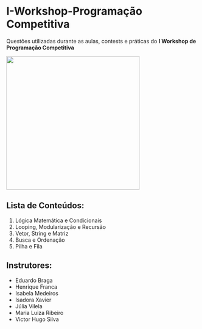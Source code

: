 # I-Workshop-Programação Competitiva

Questões utilizadas durante as aulas, contests e práticas do <b>I Workshop de Programação Competitiva</b>

<img src="https://i.imgur.com/rBNauyE.png" width="350px">

## Lista de Conteúdos:

1. Lógica Matemática e Condicionais
2. Looping, Modularização e Recursão
3. Vetor, String e Matriz
4. Busca e Ordenação
5. Pilha e Fila

## Instrutores:

- Eduardo Braga
- Henrique Franca
- Isabela Medeiros
- Isadora Xavier
- Júlia Vilela
- Maria Luiza Ribeiro 
- Victor Hugo Silva